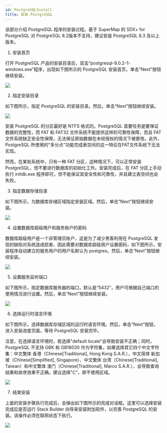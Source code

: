 ```yaml
---
id: PostgreSQLInstall
title: 安装 PostgreSQL
---
```

该部分介绍 PostgreSQL 程序的安装过程。基于 SuperMap 的 SDX+ for PostgreSQL 对 PostgreSQL
8.2版本不支持，建议安装 PostgreSQL 8.3 及以上版本。

  1. 安装首页 

打开 PostgreSQL 产品的安装目录后，双击“postgresql-9.0.2-1-windows.exe”程序，出现如下图所示的
PostgreSQL 安装首页，单击“Next”按钮继续安装。

![](img/PGSQLWelcome.png)  

  2. 指定安装目录 

如下图所示，指定 PostgreSQL 的安装目录。然后，单击“Next”按钮继续安装。

![](img/PGSQLInstallDirectory.png)  

  
安装 PostgreSQL 的分区最好是 NTFS 格式的。PostgreSQL 首要任务是要保证数据的完整性，而 FAT 和 FAT32
文件系统不能提供这样的可靠性保障，而且 FAT 文件系统缺乏安全性保障，无法保证原始数据在未经授权的情况下被更改。此外，PostgreSQL
所使用的"多分点"功能完成表空间的这一特征在FAT文件系统下无法实现。

然而，在某些系统中，只有一种 FAT 分区，这种情况下，可以正常安装 PostgreSQL，但不要进行数据库的初始化工作。安装完成后，在 FAT
分区上手动执行 initdb.exe 程序即可，但不能保证其安全性和可靠性，并且建立表空间也会失败。

  3. 指定数据存储目录 

如下图所示，为数据库存储区域指定安装区域。然后，单击“Next”按钮继续安装。

![](img/PGSQLDataDirectory.png)  

  4. 设置数据库超级用户和服务账户的密码 

数据库超级用户是一个非管理员账户，这是为了减少黑客利用在 PostgreSQL
发现的缺陷对系统造成损害，因此需要对数据库超级用户设置密码，如下图所示，安装程序自动建立的服务用户的用户名默认为
postgres。然后，单击“Next”按钮继续安装。

![](img/PGSQLPassword.png)  

  5. 设置服务监听端口 

如下图所示，指定数据库服务器的端口，默认是“5432”，用户可根据自己端口的使用情况进行设置。然后，单击“Next”按钮继续安装。

![](img/PGSQLPort.png)  

  6. 选择运行时语言环境 

如下图所示，选择数据库存储区域的运行时语言环境。然后，单击“Next”按钮，进入安装进度页面，等待 PostgreSQL 安装完毕。

注意，在选择语言环境时，若选择"default locale"会导致安装不正确；同时，PostgreSQL 不支持 GBK 和 GB18030
作为字符集，如果选择其它四个中文字符集：中文繁体 香港（Chinese[Traditional], Hong Kong S.A.R.）、中文简体
新加坡（Chinese[Simplified], Singapore）、中文繁体 台湾（Chinese[Traditional], Taiwan）和中文繁体
澳门（Chinese[Traditional], Marco S.A.R.），会导致查询结果和排序效果不正确。建议选择"C"，即不使用区域。

![](img/PGSQLLanguage.png)  


  7. 结束安装 

上面的安装步骤执行完成后，会弹出如下图所示的完成对话框。这里可以选择安装完成后是否运行 Stack Builder 向导来安装附加软件，以完善 PostgreSQL 的安装。该操作必须在联网状态下执行。

![](img/PGSQLFinish.png)  


